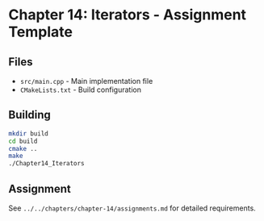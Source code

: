 # Chapter 14: Iterators - Assignment Template

## Files
- `src/main.cpp` - Main implementation file
- `CMakeLists.txt` - Build configuration

## Building
```bash
mkdir build
cd build
cmake ..
make
./Chapter14_Iterators
```

## Assignment
See `../../chapters/chapter-14/assignments.md` for detailed requirements.

